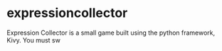 expressioncollector
===================

Expression Collector is a small game built using the python framework, Kivy. You must sw
